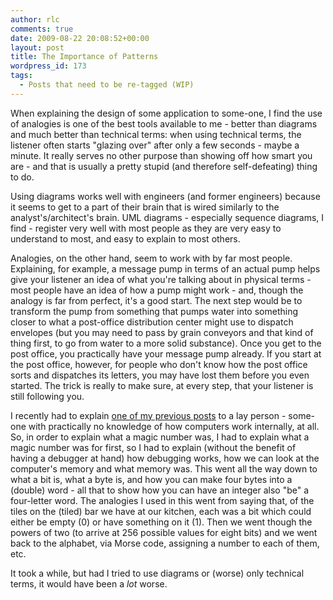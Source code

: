 ```yaml
---
author: rlc
comments: true
date: 2009-08-22 20:08:52+00:00
layout: post
title: The Importance of Patterns
wordpress_id: 173
tags:
  - Posts that need to be re-tagged (WIP)
---
```


When explaining the design of some application to some-one, I find the use of analogies is one of the best tools available to me - better than diagrams and much better than technical terms: when using technical terms, the listener often starts "glazing over" after only a few seconds - maybe a minute. It really serves no other purpose than showing off how smart you are - and that is usually a pretty stupid (and therefore self-defeating) thing to do.

<!--more-->

Using diagrams works well with engineers (and former engineers) because it seems to get to a part of their brain that is wired similarly to the analyst's/architect's brain. UML diagrams - especially sequence diagrams, I find - register very well with most people as they are very easy to understand to most, and easy to explain to most others.

Analogies, on the other hand, seem to work with by far most people. Explaining, for example, a message pump in terms of an actual pump helps give your listener an idea of what you're talking about in physical terms - most people have an idea of how a pump might work - and, though the analogy is far from perfect, it's a good start. The next step would be to transform the pump from something that pumps water into something closer to what a post-office distribution center might use to dispatch envelopes (but you may need to pass by grain conveyors and that kind of thing first, to go from water to a more solid substance). Once you get to the post office, you practically have your message pump already. If you start at the post office, however, for people who don't know how the post office sorts and dispatches its letters, you may have lost them before you even started. The trick is really to make sure, at every step, that your listener is still following you.

I recently had to explain [one of my previous posts](/blog/2009/08/using-four-letter-words-in-code/) to a lay person - some-one with practically no knowledge of how computers work internally, at all. So, in order to explain what a magic number was, I had to explain what a magic number was for first, so I had to explain (without the benefit of having a debugger at hand) how debugging works, how we can look at the computer's memory and what memory was. This went all the way down to what a bit is, what a byte is, and how you can make four bytes into a (double) word - all that to show how you can have an integer also "be" a four-letter word. The analogies I used in this went from saying that, of the tiles on the (tiled) bar we have at our kitchen, each was a bit which could either be empty (0) or have something on it (1). Then we went though the powers of two (to arrive at 256 possible values for eight bits) and we went back to the alphabet, via Morse code, assigning a number to each of them, etc.

It took a while, but had I tried to use diagrams or (worse) only technical terms, it would have been a _lot_ worse.
